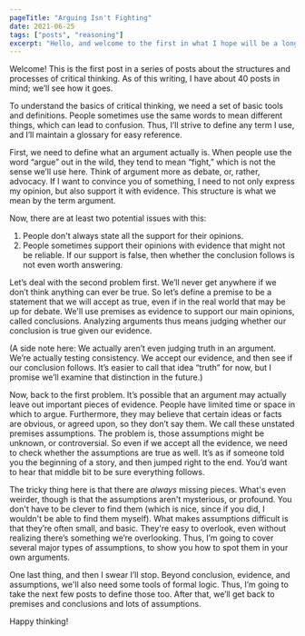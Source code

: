 ```yaml
---
pageTitle: "Arguing Isn't Fighting"
date: 2021-06-25
tags: ["posts", "reasoning"]
excerpt: "Hello, and welcome to the first in what I hope will be a long series of posts about the structures and processes of critical thinking. Along the way, I’ll talk about the basics of argument structures, formal logic, statistics, probability, and many common logical fallacies, plus other stuff I haven’t thought of yet."
---
```

Welcome! This is the first post in a series of posts about the structures and processes of critical thinking. As of this writing, I have about 40 posts in mind; we’ll see how it goes.

To understand the basics of critical thinking, we need a set of basic tools and definitions. People sometimes use the same words to mean different things, which can lead to confusion. Thus, I’ll strive to define any term I use, and I’ll maintain a glossary for easy reference.

First, we need to define what an argument actually is. When people use the word “argue” out in the wild, they tend to mean “fight,” which is not the sense we’ll use here. Think of argument more as debate, or, rather, advocacy. If I want to convince you of something, I need to not only express my opinion, but also support it with evidence. This structure is what we mean by the term argument.

Now, there are at least two potential issues with this:

1. People don't always state all the support for their opinions.
2. People sometimes support their opinions with evidence that might not be reliable. If our support is false, then whether the conclusion follows is not even worth answering.

Let’s deal with the second problem first. We’ll never get anywhere if we don’t think anything can ever be true. So let’s define a premise to be a statement that we will accept as true, even if in the real world that may be up for debate. We'll use premises as evidence to support our main opinions, called conclusions. Analyzing arguments thus means judging whether our conclusion is true  given our evidence.

(A side note here: We actually aren’t even judging truth in an argument. We’re actually testing consistency. We accept our evidence, and then see if our conclusion follows. It’s easier to call that idea “truth” for now, but I promise we’ll examine that distinction in the future.)

Now, back to the first problem. It’s possible that an argument may actually leave out important pieces of evidence. People have limited time or space in which to argue. Furthermore, they may believe that certain ideas or facts are obvious, or agreed upon, so they don’t say them. We call these unstated premises assumptions. The problem is, those assumptions might be unknown, or controversial. So even if we accept all the evidence, we need to check whether the assumptions are true as well. It’s as if someone told you the beginning of a story, and then jumped right to the end. You’d want to hear that middle bit to be sure everything follows.

The tricky thing here is that there are *always* missing pieces. What's even weirder, though is that the assumptions aren't mysterious, or profound. You don't have to be clever to find them (which is nice, since if you did, I wouldn't be able to find them myself). What makes assumptions difficult is that they’re often small, and basic. They're easy to overlook, even without realizing there’s something we’re overlooking. Thus, I’m going to cover several major types of assumptions, to show you how to spot them in your own arguments.

One last thing, and then I swear I’ll stop. Beyond conclusion, evidence, and assumptions, we'll also need some tools of formal logic. Thus, I’m going to take the next few posts to define those too. After that, we’ll get back to premises and conclusions and lots of assumptions.

Happy thinking!
